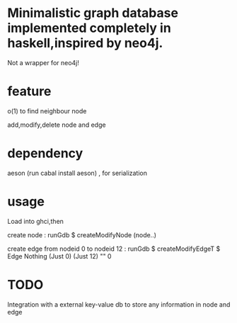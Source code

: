 # Minimalistic graph database implemented completely in haskell,inspired by neo4j.
Not a wrapper for neo4j! 

# feature

o(1) to find neighbour node

add,modify,delete node and edge
  
# dependency

aeson (run cabal install aeson) , for serialization

# usage

Load into ghci,then

create node : runGdb $ createModifyNode (node..)

create edge from nodeid 0 to nodeid 12 : runGdb $ createModifyEdgeT $ Edge Nothing (Just 0) (Just 12) "" 0

# TODO
Integration with a external key-value db to store any information in node and edge
